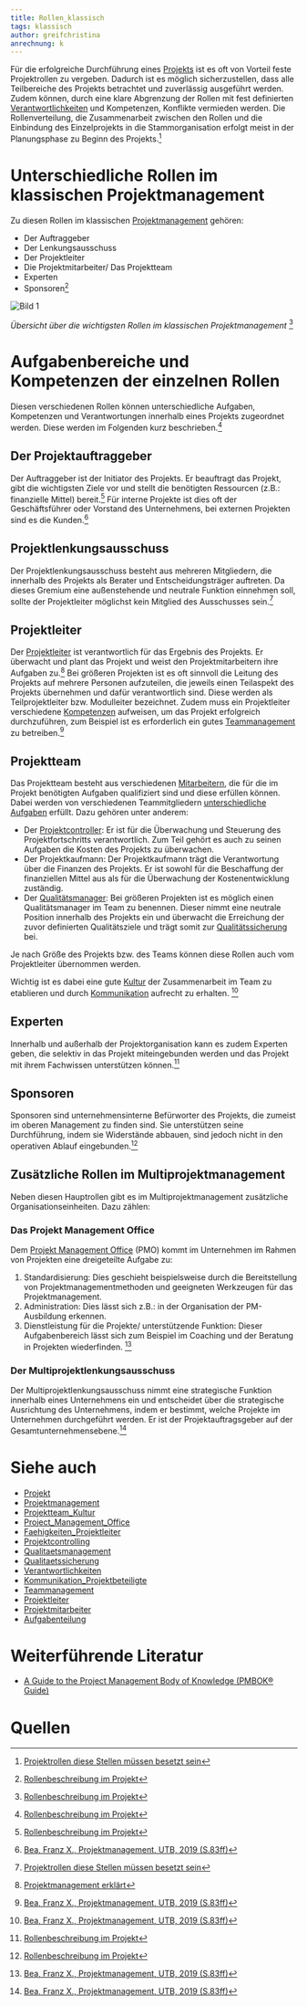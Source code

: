 ```yaml
---
title: Rollen_klassisch
tags: klassisch
author: greifchristina
anrechnung: k
---
```



Für die erfolgreiche Durchführung eines [Projekts](Projekt.md) ist es oft von Vorteil feste Projektrollen zu vergeben. Dadurch ist es möglich sicherzustellen, dass alle Teilbereiche des Projekts betrachtet und zuverlässig ausgeführt werden. Zudem können, durch eine klare Abgrenzung der Rollen mit fest definierten [Verantwortlichkeiten](Verantwortlichkeiten.md) und Kompetenzen, Konflikte vermieden werden. Die Rollenverteilung, die Zusammenarbeit zwischen den Rollen und die Einbindung des Einzelprojekts in die Stammorganisation erfolgt meist in der Planungsphase zu Beginn des Projekts.[^2]

# Unterschiedliche Rollen im klassischen Projektmanagement
Zu diesen Rollen im klassischen [Projektmanagement](Projektmanagement.md) gehören:
 
* Der Auftraggeber
* Der Lenkungsausschuss
* Der Projektleiter
* Die Projektmitarbeiter/ Das Projektteam
* Experten
* Sponsoren[^4]

![Bild 1](Rollen_klassisch/Bild_1.png)

*Übersicht über die wichtigsten Rollen im klassischen Projektmanagement* [^4]

# Aufgabenbereiche und Kompetenzen der einzelnen Rollen
Diesen verschiedenen Rollen können unterschiedliche Aufgaben, Kompetenzen und Verantwortungen innerhalb eines Projekts zugeordnet werden. Diese werden im Folgenden kurz beschrieben.[^4]

## Der Projektauftraggeber
Der Auftraggeber ist der Initiator des Projekts. Er beauftragt das Projekt, gibt die wichtigsten Ziele vor und stellt die benötigten Ressourcen (z.B.: finanzielle Mittel) bereit.[^4]
Für interne Projekte ist dies oft der Geschäftsführer oder Vorstand des Unternehmens, bei externen Projekten sind es die Kunden.[^1]

## Projektlenkungsausschuss
Der Projektlenkungsausschuss besteht aus mehreren Mitgliedern, die innerhalb des Projekts als Berater und Entscheidungsträger auftreten. Da dieses Gremium eine außenstehende und neutrale Funktion einnehmen soll, sollte der Projektleiter möglichst kein Mitglied des Ausschusses sein.[^2]

## Projektleiter
Der [Projektleiter](Projektleiter.md) ist verantwortlich für das Ergebnis des Projekts. Er überwacht und plant das Projekt und weist den Projektmitarbeitern ihre Aufgaben zu.[^3] Bei größeren Projekten ist es oft sinnvoll die Leitung des Projekts auf mehrere Personen aufzuteilen, die jeweils einen Teilaspekt des Projekts übernehmen und dafür verantwortlich sind. Diese werden als Teilprojektleiter bzw. Modulleiter bezeichnet. Zudem muss ein Projektleiter verschiedene [Kompetenzen](Faehigkeiten_Projektleiter.md) aufweisen, um das Projekt erfolgreich durchzuführen, zum Beispiel ist es erforderlich ein gutes [Teammanagement](Teammanagement.md) zu betreiben.[^1]

## Projektteam
Das Projektteam besteht aus verschiedenen [Mitarbeitern](Projektmitarbeiter.md), die für die im Projekt benötigten Aufgaben qualifiziert sind und diese erfüllen können. Dabei werden von verschiedenen Teammitgliedern [unterschiedliche Aufgaben](Aufgabenteilung.md) erfüllt. Dazu gehören unter anderem:

* Der [Projektcontroller](Projektcontrolling.md): Er ist für die Überwachung und Steuerung des Projektfortschritts verantwortlich. Zum Teil gehört es auch zu seinen Aufgaben die Kosten des Projekts zu überwachen.
* Der Projektkaufmann: Der Projektkaufmann trägt die Verantwortung über die Finanzen des Projekts. Er ist sowohl für die Beschaffung der finanziellen Mittel aus als für die Überwachung der Kostenentwicklung zuständig.
* Der [Qualitätsmanager](Qualitaetsmanagement.md): Bei größeren Projekten ist es möglich einen Qualitätsmanager im Team zu benennen. Dieser nimmt eine neutrale Position innerhalb des Projekts ein und überwacht die Erreichung der zuvor definierten Qualitätsziele und trägt somit zur [Qualitätssicherung](Qualitaetssicherung.md) bei.

Je nach Größe des Projekts bzw. des Teams können diese Rollen auch vom Projektleiter übernommen werden.

Wichtig ist es dabei eine gute [Kultur](Projektteam_Kultur.md) der Zusammenarbeit im Team zu etablieren und durch [Kommunikation](Kommunikation_Projektbeteiligte.md) aufrecht zu erhalten. [^1]

## Experten
Innerhalb und außerhalb der Projektorganisation kann es zudem Experten geben, die selektiv in das Projekt miteingebunden werden und das Projekt mit ihrem Fachwissen unterstützen können.[^4]

## Sponsoren
Sponsoren sind unternehmensinterne Befürworter des Projekts, die zumeist im oberen Management zu finden sind. Sie unterstützen seine Durchführung, indem sie Widerstände abbauen, sind jedoch nicht in den operativen Ablauf eingebunden.[^4]

## Zusätzliche Rollen im Multiprojektmanagement
Neben diesen Hauptrollen gibt es im Multiprojektmanagement zusätzliche Organisationseinheiten. 
Dazu zählen:

### Das Projekt Management Office
Dem [Projekt Management Office](Project_Management_Office.md) (PMO) kommt im Unternehmen im Rahmen von Projekten eine dreigeteilte Aufgabe zu:
1. Standardisierung: Dies geschieht beispielsweise durch die Bereitstellung von Projektmanagementmethoden und geeigneten Werkzeugen für das Projektmanagement.
2. Administration: Dies lässt sich z.B.: in der Organisation der PM-Ausbildung erkennen.
3. Dienstleistung für die Projekte/ unterstützende Funktion: Dieser Aufgabenbereich lässt sich zum Beispiel im Coaching und der Beratung in Projekten wiederfinden.
[^1]

### Der Multiprojektlenkungsausschuss
Der Multiprojektlenkungsausschuss nimmt eine strategische Funktion innerhalb eines Unternehmens ein und entscheidet über die strategische Ausrichtung des Unternehmens, indem er bestimmt, welche Projekte im Unternehmen durchgeführt werden. Er ist der Projektauftragsgeber auf der Gesamtunternehmensebene.[^1]


# Siehe auch

* [Projekt](Projekt.md)
* [Projektmanagement](Projektmanagement.md)
* [Projektteam_Kultur](Projektteam_Kultur.md)
* [Project_Management_Office](Project_Management_Office.md)
* [Faehigkeiten_Projektleiter](Faehigkeiten_Projektleiter.md)
* [Projektcontrolling](Projektcontrolling.md)
* [Qualitaetsmanagement](Qualitaetsmanagement.md)
* [Qualitaetssicherung](Qualitaetssicherung.md)
* [Verantwortlichkeiten](Verantwortlichkeiten.md)
* [Kommunikation_Projektbeteiligte](Kommunikation_Projektbeteiligte.md)
* [Teammanagement](Teammanagement.md)
* [Projektleiter](Projektleiter.md)
* [Projektmitarbeiter](Projektmitarbeiter.md)
* [Aufgabenteilung](Aufgabenteilung.md)

# Weiterführende Literatur

* [A Guide to the Project Management Body of Knowledge (PMBOK® Guide)](https://www.pmi.org/pmbok-guide-standards/foundational/PMBOK)

# Quellen

[^1]: [Bea, Franz X., Projektmanagement, UTB, 2019 (S.83ff)](https://elibrary.utb.de/doi/book/10.36198/9783838587066) 
[^2]: [Projektrollen diese Stellen müssen besetzt sein](https://projekte-leicht-gemacht.de/blog/methoden/projektorganisation/rollen-im-projekt-diese-stellen-muessen-besetzt-sein/)
[^3]: [Projektmanagement erklärt](https://omr.com/de/projektmanagement/#Welche%20Projektbeteiligten%20bzw.%20Projektrollen%20gibt%20es?)
[^4]: [Rollenbeschreibung im Projekt](https://projektmanagement24.de/rollenbeschreibung-im-projekt-als-powerpoint-vorlage-zum-download)
